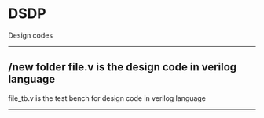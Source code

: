# DSDP
Design codes
******************************
/new folder 
file.v is the design code in verilog language 
------------------
file_tb.v is the test bench for design code in verilog language
*******************************
